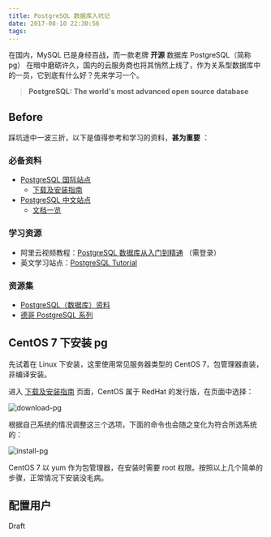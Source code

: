 ```yaml
---
title: PostgreSQL 数据库入坑记
date: 2017-08-10 22:30:56
tags: 
---
```


在国内，MySQL 已是身经百战，而一款老牌 **开源** 数据库 PostgreSQL（简称pg） 在暗中磨砺许久，国内的云服务商也将其悄然上线了，作为关系型数据库中的一员，它到底有什么好？先来学习一个。

> **PostgreSQL: The world's most advanced open source database**

<!-- more -->

## Before

踩坑途中一波三折，以下是值得参考和学习的资料，**甚为重要** ：

### 必备资料

- [PostgreSQL 国际站点](https://www.postgresql.org/)
  - [下载及安装指南](https://www.postgresql.org/download/)
- [PostgreSQL 中文站点](http://postgres.cn)
  - [文档一览](http://postgres.cn/document)


### 学习资源

- 阿里云视频教程：[PostgreSQL 数据库从入门到精通](https://edu.aliyun.com/course/52) （需登录）
- 英文学习站点：[PostgreSQL Tutorial](http://www.postgresqltutorial.com)

### 资源集

- [PostgreSQL（数据库）资料](https://github.com/ty4z2008/Qix/blob/master/pg.md)
- [德哥 PostgreSQL 系列](https://github.com/digoal/blog/blob/master/README.md)


## CentOS 7 下安装 pg

先试着在 Linux 下安装，这里使用常见服务器类型的 CentOS 7，包管理器直装，非编译安装。

进入 [下载及安装指南](https://www.postgresql.org/download/) 页面，CentOS 属于 RedHat 的发行版，在页面中选择：

![download-pg](download-pg.png)

根据自己系统的情况调整这三个选项，下面的命令也会随之变化为符合所选系统的：

![install-pg](install-pg.png)

CentOS 7 以 yum 作为包管理器，在安装时需要 root 权限。按照以上几个简单的步骤，正常情况下安装没毛病。

## 配置用户

Draft

